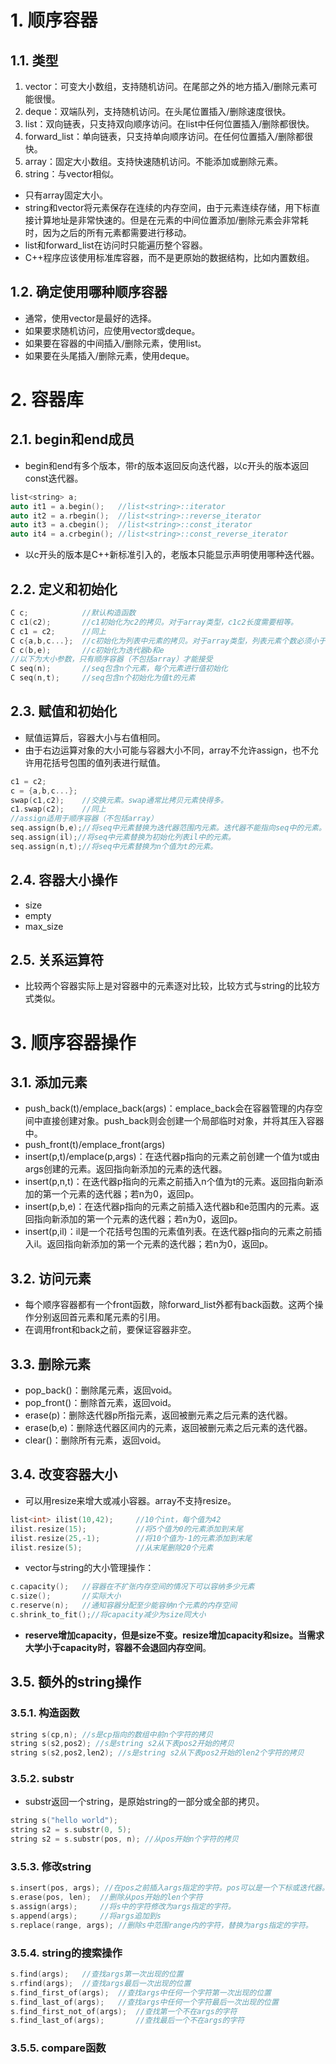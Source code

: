 # 1. 顺序容器
## 1.1. 类型
1. vector：可变大小数组，支持随机访问。在尾部之外的地方插入/删除元素可能很慢。
2. deque：双端队列，支持随机访问。在头尾位置插入/删除速度很快。
3. list：双向链表，只支持双向顺序访问。在list中任何位置插入/删除都很快。
4. forward_list：单向链表，只支持单向顺序访问。在任何位置插入/删除都很快。
5. array：固定大小数组。支持快速随机访问。不能添加或删除元素。
6. string：与vector相似。  

- 只有array固定大小。
- string和vector将元素保存在连续的内存空间，由于元素连续存储，用下标直接计算地址是非常快速的。但是在元素的中间位置添加/删除元素会非常耗时，因为之后的所有元素都需要进行移动。
- list和forward_list在访问时只能遍历整个容器。
- C++程序应该使用标准库容器，而不是更原始的数据结构，比如内置数组。
## 1.2. 确定使用哪种顺序容器
- 通常，使用vector是最好的选择。
- 如果要求随机访问，应使用vector或deque。
- 如果要在容器的中间插入/删除元素，使用list。
- 如果要在头尾插入/删除元素，使用deque。

# 2. 容器库
## 2.1. begin和end成员
- begin和end有多个版本，带r的版本返回反向迭代器，以c开头的版本返回const迭代器。
```C++
list<string> a;
auto it1 = a.begin();   //list<string>::iterator
auto it2 = a.rbegin();  //list<string>::reverse_iterator
auto it3 = a.cbegin();  //list<string>::const_iterator
auto it4 = a.crbegin(); //list<string>::const_reverse_iterator
```
- 以c开头的版本是C++新标准引入的，老版本只能显示声明使用哪种迭代器。
## 2.2. 定义和初始化
```C++
C c;            //默认构造函数
C c1(c2);       //c1初始化为c2的拷贝。对于array类型，c1c2长度需要相等。
C c1 = c2;      //同上
C c{a,b,c...};  //c初始化为列表中元素的拷贝。对于array类型，列表元素个数必须小于等于array大小。
C c(b,e);       //c初始化为迭代器b和e
//以下为大小参数，只有顺序容器（不包括array）才能接受
C seq(n);       //seq包含n个元素，每个元素进行值初始化
C seq(n,t);     //seq包含n个初始化为值t的元素
```
## 2.3. 赋值和初始化
- 赋值运算后，容器大小与右值相同。
- 由于右边运算对象的大小可能与容器大小不同，array不允许assign，也不允许用花括号包围的值列表进行赋值。
```C++
c1 = c2;
c = {a,b,c...};
swap(c1,c2);    //交换元素。swap通常比拷贝元素快得多。
c1.swap(c2);    //同上
//assign适用于顺序容器（不包括array）
seq.assign(b,e);//将seq中元素替换为迭代器范围内元素。迭代器不能指向seq中的元素。
seq.assign(il);//将seq中元素替换为初始化列表il中的元素。
seq.assign(n,t);//将seq中元素替换为n个值为t的元素。
```
## 2.4. 容器大小操作
- size
- empty
- max_size
## 2.5. 关系运算符
- 比较两个容器实际上是对容器中的元素逐对比较，比较方式与string的比较方式类似。

# 3. 顺序容器操作
## 3.1. 添加元素
- push_back(t)/emplace_back(args)：emplace_back会在容器管理的内存空间中直接创建对象。push_back则会创建一个局部临时对象，并将其压入容器中。
- push_front(t)/emplace_front(args)
- insert(p,t)/emplace(p,args)：在迭代器p指向的元素之前创建一个值为t或由args创建的元素。返回指向新添加的元素的迭代器。
- insert(p,n,t)：在迭代器p指向的元素之前插入n个值为t的元素。返回指向新添加的第一个元素的迭代器；若n为0，返回p。
- insert(p,b,e)：在迭代器p指向的元素之前插入迭代器b和e范围内的元素。返回指向新添加的第一个元素的迭代器；若n为0，返回p。
- insert(p,il)：il是一个花括号包围的元素值列表。在迭代器p指向的元素之前插入il。返回指向新添加的第一个元素的迭代器；若n为0，返回p。
## 3.2. 访问元素
- 每个顺序容器都有一个front函数，除forward_list外都有back函数。这两个操作分别返回首元素和尾元素的引用。
- 在调用front和back之前，要保证容器非空。
## 3.3. 删除元素
- pop_back()：删除尾元素，返回void。  
- pop_front()：删除首元素，返回void。
- erase(p)：删除迭代器p所指元素，返回被删元素之后元素的迭代器。
- erase(b,e)：删除迭代器区间内的元素，返回被删元素之后元素的迭代器。
- clear()：删除所有元素，返回void。
## 3.4. 改变容器大小
- 可以用resize来增大或减小容器。array不支持resize。
```C++
list<int> ilist(10,42);     //10个int，每个值为42
ilist.resize(15);           //将5个值为0的元素添加到末尾
ilist.resize(25,-1);        //将10个值为-1的元素添加到末尾
ilist.resize(5);            //从末尾删除20个元素
```
- vector与string的大小管理操作：
```C++
c.capacity();   //容器在不扩张内存空间的情况下可以容纳多少元素
c.size();       //实际大小
c.reserve(n);   //通知容器分配至少能容纳n个元素的内存空间
c.shrink_to_fit();//将capacity减少为size同大小
```
- **reserve增加capacity，但是size不变。resize增加capacity和size。当需求大学小于capacity时，容器不会退回内存空间**。

## 3.5. 额外的string操作
### 3.5.1. 构造函数
```C++
string s(cp,n); //s是cp指向的数组中前n个字符的拷贝
string s(s2,pos2); //s是string s2从下表pos2开始的拷贝
string s(s2,pos2,len2); //s是string s2从下表pos2开始的len2个字符的拷贝
```
### 3.5.2. substr
- substr返回一个string，是原始string的一部分或全部的拷贝。
```C++
string s("hello world");
string s2 = s.substr(0, 5);
string s2 = s.substr(pos, n); //从pos开始n个字符的拷贝
```
### 3.5.3. 修改string
```C++
s.insert(pos, args); //在pos之前插入args指定的字符。pos可以是一个下标或迭代器。
s.erase(pos, len);  //删除从pos开始的len个字符
s.assign(args);     //将s中的字符修改为args指定的字符。
s.append(args);     //将args追加到s
s.replace(range, args); //删除s中范围range内的字符，替换为args指定的字符。
```
### 3.5.4. string的搜索操作
```C++
s.find(args);   //查找args第一次出现的位置
s.rfind(args);  //查找args最后一次出现的位置
s.find_first_of(args);  //查找args中任何一个字符第一次出现的位置
s.find_last_of(args);   //查找args中任何一个字符最后一次出现的位置
s.find_first_not_of(args);  //查找第一个不在args的字符
s.find_last_of(args);       //查找最后一个不在args的字符
```
### 3.5.5. compare函数
